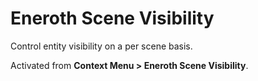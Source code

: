 # Eneroth Scene Visibility

Control entity visibility on a per scene basis.

Activated from **Context Menu > Eneroth Scene Visibility**.
